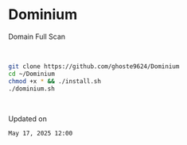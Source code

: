 # Dominium
Domain Full Scan 

<br>

```bash
git clone https://github.com/ghoste9624/Dominium
cd ~/Dominium 
chmod +x * && ./install.sh 
./dominium.sh
```

<br>

Updated on 

``
May 17, 2025 12:00
``
